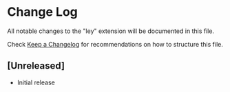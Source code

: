 # Change Log

All notable changes to the "ley" extension will be documented in this file.

Check [Keep a Changelog](http://keepachangelog.com/) for recommendations on how to structure this file.

## [Unreleased]

- Initial release